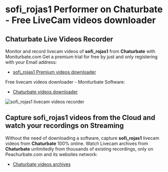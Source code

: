# sofi_rojas1 Performer on Chaturbate - Free LiveCam videos downloader

## Chaturbate Live Videos Recorder

Monitor and record livecam videos of **sofi_rojas1** from **Chaturbate** with Moniturbate.com
Get a premium trial for free by just and only registering with your Email address:
* [sofi_rojas1 Premium videos downloader](https://moniturbate.com/request-demo-licence-key.html)

Free livecam videos downloader - Moniturbate Software:
* [Chaturbate videos downloader](https://moniturbate.com/moniturbate-download-software.html)

![sofi_rojas1 livecam videos recorder](https://peachurnet.com/templates/moniturbate-software.png)


## Capture sofi_rojas1 videos from the Cloud and watch your recordings on Streaming

Without the need of downloading a software, capture **sofi_rojas1** livecam videos from **Chaturbate** 100% online.
Watch Livecam archives from **Chaturbate** unlimitedly from thousands of existing recordings, only on Peachurbate.com and its websites network:
* [Chaturbate videos archives](https://peachurnet.com/)